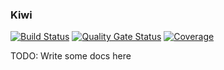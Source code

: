 ### Kiwi
[![Build Status](https://travis-ci.com/kiwiproject/kiwi.svg?branch=master)](https://travis-ci.com/kiwiproject/kiwi)
[![Quality Gate Status](https://sonarcloud.io/api/project_badges/measure?project=kiwiproject_kiwi&metric=alert_status)](https://sonarcloud.io/dashboard?id=kiwiproject_kiwi)
[![Coverage](https://sonarcloud.io/api/project_badges/measure?project=kiwiproject_kiwi&metric=coverage)](https://sonarcloud.io/dashboard?id=kiwiproject_kiwi)

TODO: Write some docs here